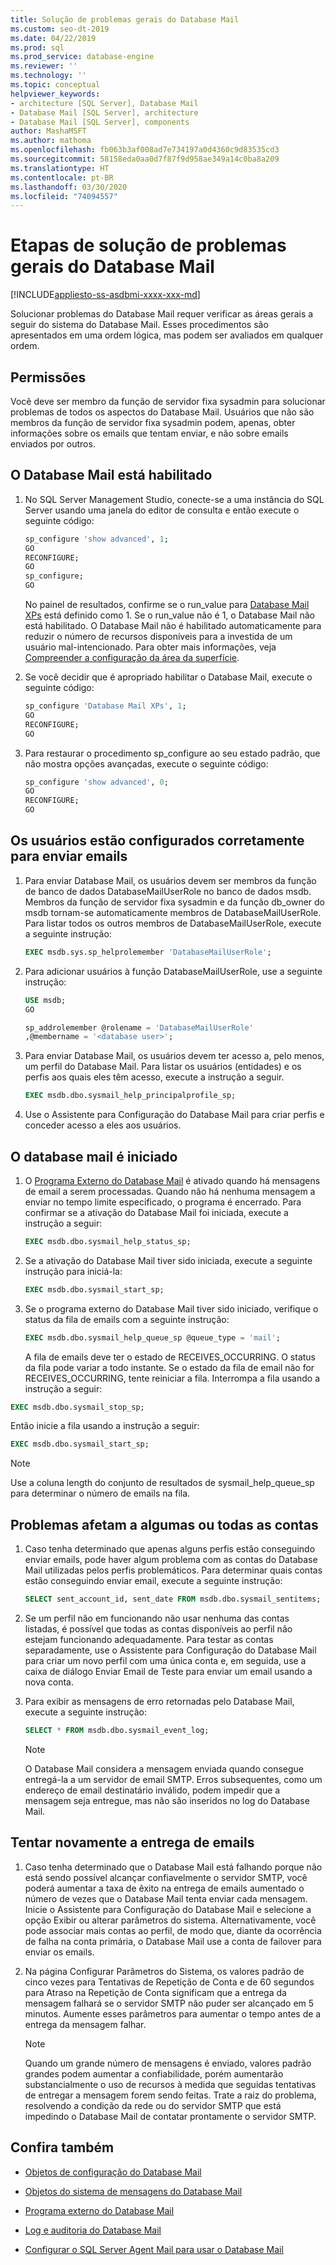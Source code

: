 ```yaml
---
title: Solução de problemas gerais do Database Mail
ms.custom: seo-dt-2019
ms.date: 04/22/2019
ms.prod: sql
ms.prod_service: database-engine
ms.reviewer: ''
ms.technology: ''
ms.topic: conceptual
helpviewer_keywords:
- architecture [SQL Server], Database Mail
- Database Mail [SQL Server], architecture
- Database Mail [SQL Server], components
author: MashaMSFT
ms.author: mathoma
ms.openlocfilehash: fb063b3af008ad7e734197a0d4360c9d83535cd3
ms.sourcegitcommit: 58158eda0aa0d7f87f9d958ae349a14c0ba8a209
ms.translationtype: HT
ms.contentlocale: pt-BR
ms.lasthandoff: 03/30/2020
ms.locfileid: "74094557"
---
```

# <a name="general-database-mail-troubleshooting-steps"></a>Etapas de solução de problemas gerais do Database Mail 
[!INCLUDE[appliesto-ss-asdbmi-xxxx-xxx-md](../../includes/appliesto-ss-asdbmi-xxxx-xxx-md.md)]

Solucionar problemas do Database Mail requer verificar as áreas gerais a seguir do sistema do Database Mail. Esses procedimentos são apresentados em uma ordem lógica, mas podem ser avaliados em qualquer ordem.

## <a name="permissions"></a>Permissões

Você deve ser membro da função de servidor fixa sysadmin para solucionar problemas de todos os aspectos do Database Mail. Usuários que não são membros da função de servidor fixa sysadmin podem, apenas, obter informações sobre os emails que tentam enviar, e não sobre emails enviados por outros.

## <a name="is-database-mail-enabled"></a>O Database Mail está habilitado

1. No SQL Server Management Studio, conecte-se a uma instância do SQL Server usando uma janela do editor de consulta e então execute o seguinte código:

    ```sql
    sp_configure 'show advanced', 1; 
    GO
    RECONFIGURE;
    GO
    sp_configure;
    GO
    ```

   No painel de resultados, confirme se o run_value para [Database Mail XPs](../../database-engine/configure-windows/database-mail-xps-server-configuration-option.md) está definido como 1.
   Se o run_value não é 1, o Database Mail não está habilitado. O Database Mail não é habilitado automaticamente para reduzir o número de recursos disponíveis para a investida de um usuário mal-intencionado. Para obter mais informações, veja [Compreender a configuração da área da superfície](../security/surface-area-configuration.md).

1. Se você decidir que é apropriado habilitar o Database Mail, execute o seguinte código:

    ```sql
    sp_configure 'Database Mail XPs', 1; 
    GO
    RECONFIGURE;
    GO
    ```

1. Para restaurar o procedimento sp_configure ao seu estado padrão, que não mostra opções avançadas, execute o seguinte código:

    ```sql 
    sp_configure 'show advanced', 0; 
    GO
    RECONFIGURE;
    GO
    ```

## <a name="are-users-properly-configured-to-send-mail"></a>Os usuários estão configurados corretamente para enviar emails

1. Para enviar Database Mail, os usuários devem ser membros da função de banco de dados DatabaseMailUserRole no banco de dados msdb. Membros da função de servidor fixa sysadmin e da função db_owner do msdb tornam-se automaticamente membros de DatabaseMailUserRole. Para listar todos os outros membros de DatabaseMailUserRole, execute a seguinte instrução:

    ```sql
    EXEC msdb.sys.sp_helprolemember 'DatabaseMailUserRole';
    ```

1. Para adicionar usuários à função DatabaseMailUserRole, use a seguinte instrução:

    ```sql
    USE msdb;
    GO
    
    sp_addrolemember @rolename = 'DatabaseMailUserRole'
    ,@membername = '<database user>';
    ```

1. Para enviar Database Mail, os usuários devem ter acesso a, pelo menos, um perfil do Database Mail. Para listar os usuários (entidades) e os perfis aos quais eles têm acesso, execute a instrução a seguir.

    ```sql
    EXEC msdb.dbo.sysmail_help_principalprofile_sp;
    ```

1. Use o Assistente para Configuração do Database Mail para criar perfis e conceder acesso a eles aos usuários.
 
## <a name="is-database-mail-started"></a>O database mail é iniciado

1. O [Programa Externo do Database Mail](database-mail-external-program.md) é ativado quando há mensagens de email a serem processadas. Quando não há nenhuma mensagem a enviar no tempo limite especificado, o programa é encerrado. Para confirmar se a ativação do Database Mail foi iniciada, execute a instrução a seguir:

    ```sql
    EXEC msdb.dbo.sysmail_help_status_sp;
    ```
1. Se a ativação do Database Mail tiver sido iniciada, execute a seguinte instrução para iniciá-la:

    ```sql
    EXEC msdb.dbo.sysmail_start_sp;
    ```

1. Se o programa externo do Database Mail tiver sido iniciado, verifique o status da fila de emails com a seguinte instrução:

    ```sql
    EXEC msdb.dbo.sysmail_help_queue_sp @queue_type = 'mail';
    ```
  
   A fila de emails deve ter o estado de RECEIVES_OCCURRING. O status da fila pode variar a todo instante. Se o estado da fila de email não for RECEIVES_OCCURRING, tente reiniciar a fila. Interrompa a fila usando a instrução a seguir:
   
```sql
EXEC msdb.dbo.sysmail_stop_sp;
```

Então inicie a fila usando a instrução a seguir:

```sql
EXEC msdb.dbo.sysmail_start_sp;
```

  > [!NOTE]
  >  Use a coluna length do conjunto de resultados de sysmail_help_queue_sp para determinar o número de emails na fila.

## <a name="do-problems-affect-some-or-all-accounts"></a>Problemas afetam a algumas ou todas as contas

1. Caso tenha determinado que apenas alguns perfis estão conseguindo enviar emails, pode haver algum problema com as contas do Database Mail utilizadas pelos perfis problemáticos. Para determinar quais contas estão conseguindo enviar email, execute a seguinte instrução:

    ```sql
    SELECT sent_account_id, sent_date FROM msdb.dbo.sysmail_sentitems;
    ```

1. Se um perfil não em funcionando não usar nenhuma das contas listadas, é possível que todas as contas disponíveis ao perfil não estejam funcionando adequadamente. Para testar as contas separadamente, use o Assistente para Configuração do Database Mail para criar um novo perfil com uma única conta e, em seguida, use a caixa de diálogo Enviar Email de Teste para enviar um email usando a nova conta. 
1. Para exibir as mensagens de erro retornadas pelo Database Mail, execute a seguinte instrução:

    ```sql
    SELECT * FROM msdb.dbo.sysmail_event_log;
    ```

   > [!NOTE]
   > O Database Mail considera a mensagem enviada quando consegue entregá-la a um servidor de email SMTP. Erros subsequentes, como um endereço de email destinatário inválido, podem impedir que a mensagem seja entregue, mas não são inseridos no log do Database Mail.

## <a name="retry-mail-delivery"></a>Tentar novamente a entrega de emails

1. Caso tenha determinado que o Database Mail está falhando porque não está sendo possível alcançar confiavelmente o servidor SMTP, você poderá aumentar a taxa de êxito na entrega de emails aumentado o número de vezes que o Database Mail tenta enviar cada mensagem. Inicie o Assistente para Configuração do Database Mail e selecione a opção Exibir ou alterar parâmetros do sistema. Alternativamente, você pode associar mais contas ao perfil, de modo que, diante da ocorrência de falha na conta primária, o Database Mail use a conta de failover para enviar os emails.
1. Na página Configurar Parâmetros do Sistema, os valores padrão de cinco vezes para Tentativas de Repetição de Conta e de 60 segundos para Atraso na Repetição de Conta significam que a entrega da mensagem falhará se o servidor SMTP não puder ser alcançado em 5 minutos. Aumente esses parâmetros para aumentar o tempo antes de a entrega da mensagem falhar.

    > [!NOTE]
    > Quando um grande número de mensagens é enviado, valores padrão grandes podem aumentar a confiabilidade, porém aumentarão substancialmente o uso de recursos à medida que seguidas tentativas de entregar a mensagem forem sendo feitas. Trate a raiz do problema, resolvendo a condição da rede ou do servidor SMTP que está impedindo o Database Mail de contatar prontamente o servidor SMTP.



##  <a name="see-also"></a><a name="RelatedContent"></a> Confira também
  
-   [Objetos de configuração do Database Mail](../../relational-databases/database-mail/database-mail-configuration-objects.md)  
  
-   [Objetos do sistema de mensagens do Database Mail](../../relational-databases/database-mail/database-mail-messaging-objects.md)  
  
-   [Programa externo do Database Mail](../../relational-databases/database-mail/database-mail-external-program.md)  
  
-   [Log e auditoria do Database Mail](../../relational-databases/database-mail/database-mail-log-and-audits.md)  
  
-   [Configurar o SQL Server Agent Mail para usar o Database Mail](../../relational-databases/database-mail/configure-sql-server-agent-mail-to-use-database-mail.md)  
  
  
  
